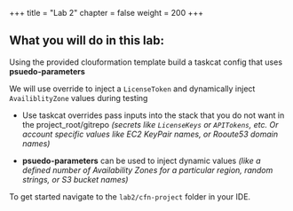 +++
title = "Lab 2"
chapter = false
weight = 200
+++

## What you will do in this lab:
Using the provided clouformation template build a taskcat config that uses **psuedo-parameters**

We will use override to inject a `LicenseToken` and dynamically inject `AvailiblityZone` 
values during testing

- Use taskcat overrides pass inputs into the stack that you do not want in the 
project_root/gitrepo _(secrets like `LicenseKeys` or `APITokens`, etc. Or account specific 
values like EC2 KeyPair names, or Rooute53 domain names)_

- **psuedo-parameters** can be used to inject dynamic values _(like 
a defined number of Availability Zones for a particular region, random strings, or S3 bucket names)_


To get started navigate to the `lab2/cfn-project` folder in your IDE.
